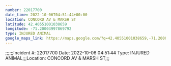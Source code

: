 ```yaml
---
number: 22017700
date_time: 2022-10-06T04:51:44+00:00
location: CONCORD AV & MARSH ST
latitude: 42.40551001038659
longitude: -71.20003997869792
type: INJURED ANIMAL
google_maps_link: https://maps.google.com/?q=42.40551001038659,-71.20003997869792
---
```


;;;;;;Incident #: 22017700   Date: 2022-10-06 04:51:44   Type: INJURED ANIMAL;;;Location: CONCORD AV & MARSH ST;;;
